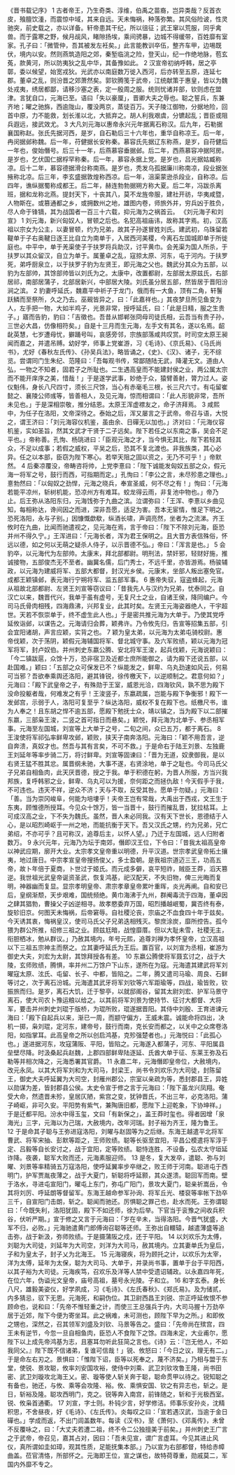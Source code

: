 《晋书载记序》
1 	古者帝王，乃生奇类、淳维，伯禹之苗裔，岂异类哉？反首衣皮，飱膻饮湩，而震惊中域，其来自远。天未悔祸，种落弥繁。其风俗险诐，性灵驰突，前史载之，亦以详备。轩帝患其干纪，所以徂征；武王窜以荒服，同乎禽兽。而于露寒之野，候月觇风，睹隙扬埃，乘间骋暴，边城不得缓带，百姓靡有室家。孔子曰：「微管仲，吾其被发左衽矣。」此言能教训卒伍，整齐车甲，边埸既伏，境内以安。然则燕筑造阳之郊，秦堑临洮之险，登天山，纪一作绝地脉，苞玄菟，款黄河，所以防夷狄之乱中华，其备豫如此。
2 	汉宣帝初纳呼韩，居之亭鄣，委以候望，始宽戎狄。光武亦以南庭数万徙入西河，后亦转至五原，连延七郡。董卓之乱，则汾晋之郊萧然矣。郭钦腾笺于武帝，江统献策于惠皇，皆以为魏处戎夷，绣居都鄙，请移沙塞之表，定一殷周之服。统则忧诸并部，钦则虑在盟津。言犹自口，元海已至。语曰「失以豪厘」，晋卿大夫之辱也。聪之誓兵，东兼齐地；曜之驰旆，西逾陇山，覆没两京，蒸徒百万。天子陵江御物，分据地险，回首中原，力不能救，划长淮以北，大抵弃之。胡人利我艰虞，分镳起乱；晋臣或阻兵遐远，接武效尤。
3 	大凡刘元海以惠帝永兴元年据离石称汉。后九年，石勒据襄国称赵。张氏先据河西，是岁，自石勒后三十六年也，重华自称凉王。后一年，冉闵据邺称魏。后一年，苻健据长安称秦。慕容氏先据辽东称燕，是岁，自苻健后一年也，俊始僭号。后三十一年，后燕慕容垂据邺。后二年，西燕慕容冲据阿房。是岁也，乞伏国仁据桴罕称秦。后一年，慕容永据上党。是岁也，吕光据姑臧称凉。后十二年，慕容德据滑台称南燕。是岁也，秃发乌孤据廉川称南凉，段业据张掖称北凉。后三年，李玄盛据敦煌称西凉。后一年，沮渠蒙逊杀段业，自称凉。后四年，谯纵据蜀称成都王。后二年，赫连勃勃据朔方称大夏。后二年，冯跋杀离班，据和龙称北燕。提封天下，十丧其八，莫不龙旌帝服，建社开祊，华夷咸暨，人物斯在。或篡通都之乡，或拥数州之地，雄图内卷，师旅外并，穷兵凶于胜负，尽人命于锋镝，其为战国者一百三十六载，抑元海为之祸首云。
《刘元海子和刘宣》
1 	刘元海，新兴匈奴人，冒顿之后也。名犯高祖庙讳，故称其字焉。初，汉高祖以宗女为公主，以妻冒顿，约为兄弟，故其子孙遂冒姓刘氏。建武初，乌珠留若鞮单于子右奥鞬日逐王比自立为南单于，入居西河美稷，今离石左国城即单于所徙庭也。中平中，单于羌渠使子于扶罗将兵助汉，讨平黄巾。会羌渠为国人所杀，于扶罗以其众留汉，自立为单于。属董卓之乱，寇掠太原、河东，屯于河内。于扶罗死，弟呼厨泉立，以于扶罗子豹为左贤王，即元海之父也。魏武分其众为五部，以豹为左部帅，其馀部帅皆以刘氏为之。太康中，改置都尉，左部居太原兹氏，右部居祁，南部居蒲子，北部居新兴，中部居大陵。刘氏虽分居五部，然皆居于晋阳汾涧之滨。
2 	豹妻呼延氏，魏嘉平中祈子于龙门，俄而有一大鱼，顶有二角，轩鬐跃鳞而至祭所，久之乃去。巫觋皆异之，曰：「此嘉祥也。」其夜梦旦所见鱼变为人，左手把一物，大如半鸡子，光景非常，授呼延氏，曰：「此是日精，服之生贵子。」寤而告豹，豹曰：「吉徵也。吾昔从邯郸张冏母司徒氏相，云吾当有贵子孙，三世必大昌，仿像相符矣。」自是十三月而生元海，左手文有其名，遂以名焉。龆龀英慧，七岁遭母忧，擗踊号叫，哀感旁邻，宗族部落咸共叹赏。时司空太原王昶闻而嘉之，并遣吊赙。幼好学，师事上党崔游，习《毛诗》、《京氏易》、《马氏尚书》，尤好《春秋左氏传》、《孙吴兵法》，略皆诵之，《史》、《汉》、诸子，无不综览。尝谓同门生朱纪、范隆曰：「吾每观书传，常鄙随陆无武，降灌无文。道由人弘，一物之不知者，固君子之所耻也。二生遇高皇而不能建封侯之业，两公属太宗而不能开庠序之美，惜哉！」于是遂学武事，妙绝于众，猿臂善射，膂力过人。姿仪魁伟，身长八尺四寸，须长三尺馀，当心有赤毫毛三根，长三尺六寸。有屯留崔懿之、襄陵公师彧等，皆善相人，及见元海，惊而相谓曰：「此人形貌非常，吾所未见也。」于是深相崇敬，推分结恩。太原王浑虚襟友之，命子济拜焉。
3 	咸熙中，为任子在洛阳，文帝深待之。泰始之后，浑又屡言之于武帝。帝召与语，大悦之，谓王济曰：「刘元海容仪机鉴，虽由余、日磾无以加也。」济对曰：「元海仪容机鉴，实如圣旨，然其文武才干贤于二子远矣。陛下若任之以东南之事，吴会不足平也。」帝称善。孔恂、杨珧进曰：「臣观元海之才，当今惧无其比，陛下若轻其众，不足以成事；若假之威权，平吴之后，恐其不复北渡也。非我族类，其心必异。任之以本部，臣窃为陛下寒心。若举天阻之固以资之，无乃不可乎！」帝默然。
4 	后秦凉覆没，帝畴咨将帅，上党李憙曰：「陛下诚能发匈奴五部之众，假元海一将军之号，鼓行而西，可指期而定。」孔恂曰：「李公之言，未尽殄患之理也。」憙勃然曰：「以匈奴之劲悍，元海之晓兵，奉宣圣威，何不尽之有！」恂曰：「元海若能平凉州，斩树机能，恐凉州方有难耳。蛟龙得云雨，非复池中物也。」帝乃止。后王弥从洛阳东归，元海饯弥于九曲之滨。泣谓弥曰：「王浑、李憙以乡曲见知，每相称达，谗间因之而进，深非吾愿，适足为害。吾本无宦情，惟足下明之。恐死洛阳，永与子别。」因慷慨歔欷，纵酒长啸，声调亮然，坐者为之流涕。齐王攸时在九曲，比闻而驰遣视之，见元海在焉，言于帝曰：「陛下不除刘元海，臣恐并州不得久宁。」王浑进曰：「元海长者，浑为君王保明之。且大晋方表信殊俗，怀远以德，如之何以无萌之疑杀人侍子，以示晋德不弘。」帝曰：「浑言是也。」
5 	会豹卒，以元海代为左部帅。太康末，拜北部都尉。明刑法，禁奸邪，轻财好施，推诚接物，五部俊杰无不至者。幽冀名儒，后门秀士，不远千里，亦皆游焉。杨骏辅政，以元海为建威将军、五部大都督，封汉光乡侯。元康末，坐部人叛出塞免官。成都王颖镇邺，表元海行宁朔将军、监五部军事。
6 	惠帝失驭，寇盗蜂起，元海从祖故北部都尉、左贤王刘宣等窃议曰：「昔我先人与汉约为兄弟，忧泰同之。自汉亡以来，魏晋代兴，我单于虽有虚号，无复尺土之业，自诸王侯，降同编户。今司马氏骨肉相残，四海鼎沸，兴邦复业，此其时矣。左贤王元海姿器绝人，干宇超世。天若不恢崇单于，终不虚生此人也。」于是密共推元海为大单于。乃使其党呼延攸诣邺，以谋告之。元海请归会葬，颖弗许。乃令攸先归，告宣等招集五部，引会宜阳诸胡，声言应颖，实背之也。
7 	颖为皇太弟，以元海为太弟屯骑校尉。惠帝伐颖，次于荡阴，颖假元海辅国将军、督北城守事。及六军败绩，颖以元海为冠军将军，封卢奴伯。并州刺史东嬴公腾、安北将军王浚，起兵伐颖，元海说颖曰：「今二镇跋扈，众馀十万，恐非宿卫及近都士庶所能御之，请为殿下还说五部，以赴国难。」颖曰：「五部之众可保发已不？纵能发之，鲜卑、乌丸劲速如风云，何易可当邪？吾欲奉乘舆还洛阳，避其锋锐，徐传檄天下，以逆顺制之。君意何如？」元海曰：「殿下武皇帝之子，有殊勋于王室，威恩光洽，四海钦风，孰不思为殿下没命投躯者哉，何难发之有乎！王浚竖子，东嬴疏属，岂能与殿下争衡邪！殿下一发邺宫，示弱于人，洛阳可复至乎？纵达洛阳，威权不复在殿下也。纸檄尺书，谁为人奉之！且东胡之悍不逾五部，愿殿下勉抚士众，靖以镇之，当为殿下以二部摧东嬴，三部枭王浚，二竖之首可指日而悬矣。」颖悦，拜元海为北单于、参丞相军事。元海至左国城，刘宣等上大单于之号，二旬之间，众已五万，都于离石。
8 	王浚使将军祁弘率鲜卑攻邺，颖败，挟天子南奔洛阳。元海曰：「颖不用吾言，逆自奔溃，真奴才也。然吾与其有言矣，不可不救。」于是命右于陆王刘景、左独鹿王刘延年等率步骑二万，将讨鲜卑。刘宣等固谏曰：「晋为无道，奴隶御我，是以右贤王猛不胜其忿。属晋纲未驰，大事不遂，右贤涂地，单于之耻也。今司马氏父子兄弟自相鱼肉，此天厌晋德，授之于我。单于积德在躬，为晋人所服，方当兴我邦族，复呼韩邪之业，鲜卑、乌丸可以为援，奈何距之而拯仇敌！今天假手于我，不可违也。违天不祥，逆众不济；天与不取，反受其咎。愿单于勿疑。」元海曰：「善。当为崇冈峻阜，何能为培塿乎！夫帝王岂有常哉，大禹出于西戎，文王生于东夷，顾惟德所授耳。今见众十馀万，皆一当晋十，鼓行而摧乱晋，犹拉枯耳。上可成汉高之业，下不失为魏氏。虽然，晋人未必同我。汉有天下世长，恩德结于人心，是以昭烈崎岖于一州之地，而能抗衡于天下。吾又汉氏之甥，约为兄弟，兄亡弟绍，不亦可乎？且可称汉，追尊后主，以怀人望。」乃迁于左国城，远人归附者数万。
9 	永兴元年，元海乃为坛于南郊，僭即汉王位，下令曰：「昔我太祖高皇帝以神武应期，廓开大业。太宗孝文皇帝重以明德，升平汉道。世宗孝武皇帝拓土攘夷，地过唐日。中宗孝宣皇帝搜扬俊乂，多士盈朝。是我祖宗道迈三王，功高五帝，故卜年倍于夏商，卜世过于姬氏。而元成多僻，哀平短祚，贼臣王莽，滔天篡逆。我世祖光武皇帝诞资圣武，恢复鸿基，祀汉配天，不失旧物，俾三光晦而复明，神器幽而复显。显宗孝明皇帝、肃宗孝章皇帝累叶重晖，炎光再阐。自和安已后，皇纲渐颓，天步艰难，国统频绝。黄巾海沸于九州，群阉毒流于四海，董卓因之肆其猖勃，曹操父子凶逆相寻。故孝愍委弃万国，昭烈播越岷蜀，冀否终有泰，旋轸旧京。何图天未悔祸，后帝窘辱。自社稷沦丧，宗庙之不血食四十年于兹矣。今天诱其衷，悔祸皇汉，使司马氏父子兄弟迭相残灭。黎庶涂炭，靡所控告。孤今猥为群公所推，绍修三祖之业。顾兹尪暗，战惶靡厝。但以大耻未雪，社稷无主，衔胆栖冰，勉从群议。」乃赦其境内，年号元熙，追尊刘禅为孝怀皇帝，立汉高祖以下三祖五宗神主而祭之。立其妻呼延氏为王后。置百官，以刘宣为丞相，崔游为御史大夫，刘宏为太尉，其馀拜授各有差。
10 	东嬴公腾使将军聂玄讨之，战于大陵，玄师败绩，腾惧，率并州二万馀户下山东，遂所在为寇。元海遣其建武将军刘曜寇太原、泫氏、屯留、长子、中都，皆陷之。二年，腾又遣司马瑜、周良、石鲜等讨之，次于离石汾城。元海遣其武牙将军刘钦等六军距瑜等，四战，瑜皆败，钦振旅而归。是岁，离石大饥，迁于黎亭，以就邸阁谷，留其太尉刘宏、护军马景守离石，使大司农卜豫运粮以给之。以其前将军刘景为使持节、征讨大都督、大将军，要击并州刺史刘琨于版桥，为琨所败，琨遂据晋阳。其侍中刘殷、王育进谏元海曰：「殿下自起兵以来，渐已一周，而颛守偏方，王威未震。诚能命将四出，决机一掷，枭刘琨，定河东，建帝号，鼓行而南，克长安而都之，以关中之众席卷洛阳，如指掌耳。此高皇帝之所以创启鸿基，克殄强楚者也。」元海悦曰：「此孤心也。」遂进据河东，攻寇蒲阪、平阳，皆陷之。元海遂入都蒲子，河东、平阳属县垒壁尽降。时汲桑起兵赵魏，上郡四部鲜卑陆逐延、氏酋大单于征、东莱王弥及石勒等并相次降之，元海悉署其官爵。
11 	永嘉二年，元海僭即皇帝位，大赦境内，改元永凤。以其大将军刘和为大司马，封梁王，尚书令刘欢乐为大司徒，封陈留王，御史大夫呼延翼为大司空，封雁州郡公，宗室以亲疏为等，悉封郡县王，异姓以勋谋为差，皆封郡县公侯。太史令宣于修之言于元海曰：「陛下虽龙兴凤翔。奄受大命，然遗晋未殄，皇居仄陋，紫宫之变，犹钟晋氏，不出三年，必克洛阳。蒲子崎岖，非可久安。平阳势有紫气，兼陶唐旧都，愿陛下上迎乾象，下协坤祥。」于是迁都平阳。汾水中得玉玺，文曰「有新保之」，盖王莽时玺也。得者因增「泉海光」三字，元海以为己瑞，大赦境内，改年河瑞。封子裕为齐王，隆为鲁王。
12 	于是命其子聪与王弥进寇洛阳，刘曜与赵固等为之后继。东海王越遣平北将军曹武、将军宋抽、彭默等距之，王师败绩。聪等长驱至宜阳，平昌公模遣将军淳于定、吕毅等自长安讨之，战于宜阳，定等败绩。聪恃连胜，不设备，弘农太守垣延诈降。夜袭，聪军大败而还，元海素服迎师。
13 	是冬，复大发卒，遣聪、弥与刘曜、刘景等率精骑五万寇洛阳，使呼延翼率步卒继之，败王师于河南。聪进屯于西明门，护军贾胤夜薄之，战于大夏门，斩聪将呼延颢，其众遂溃。聪回军而南。壁于洛水，寻进屯宣阳门，曜屯上东门，弥屯广阳门，景攻大夏门，聪亲祈嵩岳，令其将刘厉、呼延朗等督留军。东海王越命参军孙询、将军丘光、楼裒等率帐下劲卒三千，自宣阳门击朗，斩之。聪闻而驰还。厉惧聪之罪己也，赴水而死。王弥谓聪曰：「今既失利，洛阳犹固，殿下不如还师，徐为后举。下官当于衮豫之间收兵积谷，伏听严期。」宣于修之又言于元海曰：「岁在辛未，当得洛阳。今晋气犹盛，大军不归，必败。」元海驰遣黄门郎傅询召聪等还师。王弥出自轘辕，越遣薄盛等追击弥，战于新汲，弥师败绩。于是摄蒲阪之戍，还于平阳。
14 	以刘欢乐为太傅，刘聪为大司徒，刘延年为大司空，刘洋为大司马，赦其境内。立其妻单氏为皇后，子和为皇太子，封子乂为北海王。
15 	元海寝疾，将为顾托之计，以欢乐为太宰，洋为太傅，延年为太保，聪为大司马、大单于，并录尚书事，置单于台于平阳西，以其子裕为大司徒。元海疾笃，召欢乐及洋等人禁中受遗诏辅政。以永嘉四年死，在位六年，伪谥光文皇帝，庙号高祖，墓号永光陵。子和立。
16 	和字玄泰。身长八尺，雄毅美姿仪，好学夙成，习《毛诗》、《左氏春秋》、《郑氏易》。及为储贰，内多猜忌，驭下无恩。元海死，和嗣伪位。其卫尉西昌王刘锐、宗正呼延攸恨不参顾命也，说和曰：「先帝不惟轻重之计，而使三王总强兵于内，大司马握十万劲卒居于近郊，陛下今便为寄坐耳。此之祸难，未可测也，顾陛下早为之所。」和即攸之甥也，深然之，召其领军刘盛及刘钦、马景等告之。盛曰：「先帝尚在殡宫，四王未有逆节，今忽一旦自相鱼肉，臣恐人不食陛下之馀。四海未定，大业甫尔，愿陛下以上成先帝鸿基为志，且塞耳勿听此狂简之言也。《诗》云：『岂无他人，不如我同父。』陛下既不信诸弟，复谁可信哉！」锐、攸怒曰：「今日之议，理无有二。」于是命左右刃之。景惧曰：「惟陛下诏，臣等以死奉之，蔑不济矣。」乃相与盟于东堂，使锐、景攻聪，攸率刘安国攻裕，使侍中刘乘、武卫刘钦攻鲁王隆，尚书田密、武卫刘璇攻北海王乂。密、璇等使人斩关奔于聪，聪命贯甲以待之。锐知聪之有备也，驰还，与攸、乘等会攻隆、裕。攸、乘惧安国、钦之有异志也，斩之。是日，斩裕及隆。聪攻西明门，克之。锐等奔入南宫，前锋随之，斩和于光极西室。锐、攸枭首通衢。
17 	刘宣，字士则。朴钝少言，好学修洁。师事乐安孙炎，沈精积思，不舍昼夜，好《毛诗》、《左氏传》。炎每叹之曰：「宣若遇汉武，当逾于金日磾也。」学成而返，不出门闾盖数年。每读《汉书》，至《萧何》、《邓禹传》，未曾不反覆咏之，曰：「大丈夫若遭二祖，终不令二公独擅美于前矣。」并州刺史王广言之于武帝，帝召见，嘉其占对，因曰：「吾未见宣，谓广言虚耳。今见其进止风仪，真所谓如圭如璋，观其性质，足能抚集本部。」乃以宣为右部都督，特给赤幛曲盖。莅官清恪，所部怀之。元海即王位，宣之谋也，故特荷尊重，勋戚莫二，军国内外靡不专之。
